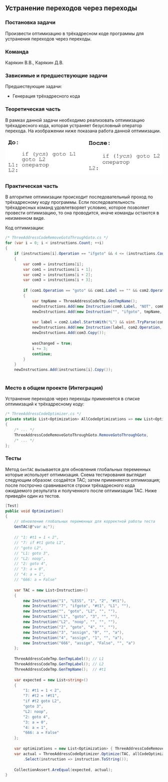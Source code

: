 ## Устранение переходов через переходы

### Постановка задачи
Произвести оптимизацию в трёхадресном коде программы для устранения переходов через переходы.

### Команда
Карякин В.В., Карякин Д.В.

### Зависимые и предшествующие задачи
Предшествующие задачи:

- Генерация трёхадресного кода

### Теоретическая часть
В рамках данной задачи необходимо реализовать оптимизацию трёхадресного кода, которая устраняет безусловный оператор перехода. На изображении ниже показана работа данной оптимизации.

![Пример работы оптимизации](2_GotoThroughGoto/img1.png)

### Практическая часть
В алгоритме оптимизации происходит последовательный проход по трёхадресному коду программы. Если последовательность трёхадресных команд удовлетворяет условию, которое позволяет провести оптимизацию, то она проводится, иначе команды остаются в неизменном виде.

Код оптимизации:
```csharp
/* ThreeAddressCodeRemoveGotoThroughGoto.cs */
for (var i = 0; i < instructions.Count; ++i)
{
    if (instructions[i].Operation == "ifgoto" && 4 <= (instructions.Count - i))
    {
        var com0 = instructions[i];
        var com1 = instructions[i + 1];
        var com2 = instructions[i + 2];
        var com3 = instructions[i + 3];

        if (com1.Operation == "goto" && com1.Label == "" && com2.Operation != "noop" && com0.Argument2 == com2.Label && com1.Argument1 == com3.Label)
        {
            var tmpName = ThreeAddressCodeTmp.GenTmpName();
            newInstructions.Add(new Instruction(com0.Label, "NOT", com0.Argument1, "", tmpName));
            newInstructions.Add(new Instruction("", "ifgoto", tmpName, com3.Label, ""));

            var label = com2.Label.StartsWith("L") && uint.TryParse(com2.Label.Substring(1), out _) ? "" : com2.Label;
            newInstructions.Add(new Instruction(label, com2.Operation, com2.Argument1, com2.Argument2, com2.Result));
            newInstructions.Add(com3.Copy());

            wasChanged = true;
            i += 3;
            continue;
        }
    }
    newInstructions.Add(instructions[i].Copy());
            
```

### Место в общем проекте (Интеграция)
Устранение переходов через переходы применяется в списке оптимизаций к трёхадресному коду:
```csharp
/* ThreeAddressCodeOptimizer.cs */
private static List<Optimization> AllCodeOptimizations => new List<Optimization>
{ 
    /* ... */ 
    ThreeAddressCodeRemoveGotoThroughGoto.RemoveGotoThroughGoto,
    /* ... */
};
```

### Тесты
Метод ```GenTAC``` вызывается для обновления глобальных переменных которые использует оптимизация. Схема тестирования выглядит следующим образом: создаётся TAC; затем применяется оптимизация; после построчно сравниваются строки трёхадресного кода ожидаемого результата и полученного после оптимизации TAC. Ниже приведён один из тестов.

```csharp
[Test]
public void Optimization()
{
    // обновление глобальных переменных для корректной работы теста
    GenTAC(@"var a;");

    // "1: #t1 = 1 < 2",
    // "7: if #t1 goto L1",
    // "goto L2",
    // "L1: goto 3",
    // "L2: noop",
    // "2: goto 4",
    // "3: a = 0",
    // "4: a = 1",
    // "666: a = False"

    var TAC = new List<Instruction>()
    {
        new Instruction("1", "LESS", "1", "2", "#t1"),
        new Instruction("7", "ifgoto", "#t1", "L1", ""),
        new Instruction("", "goto", "L2", "", ""),
        new Instruction("L1", "goto", "3", "", ""),
        new Instruction("L2", "noop", "", "", ""),
        new Instruction("2", "goto", "4", "", ""),
        new Instruction("3", "assign", "0", "", "a"),
        new Instruction("4", "assign", "1", "", "a"),
        new Instruction("666", "assign", "False", "", "a")
    };

    ThreeAddressCodeTmp.GenTmpLabel(); // L1
    ThreeAddressCodeTmp.GenTmpLabel(); // L2
    ThreeAddressCodeTmp.GenTmpName();  // #t1

    var expected = new List<string>()
    {
        "1: #t1 = 1 < 2",
        "7: #t2 = !#t1",
        "if #t2 goto L2",
        "goto 3",
        "L2: noop",
        "2: goto 4",
        "3: a = 0",
        "4: a = 1",
        "666: a = False"
    };

    var optimizations = new List<Optimization> { ThreeAddressCodeRemoveGotoThroughGoto.RemoveGotoThroughGoto };
    var actual = ThreeAddressCodeOptimizer.Optimize(TAC, allCodeOptimizations: optimizations)
        .Select(instruction => instruction.ToString());

    CollectionAssert.AreEqual(expected, actual);
}
```
